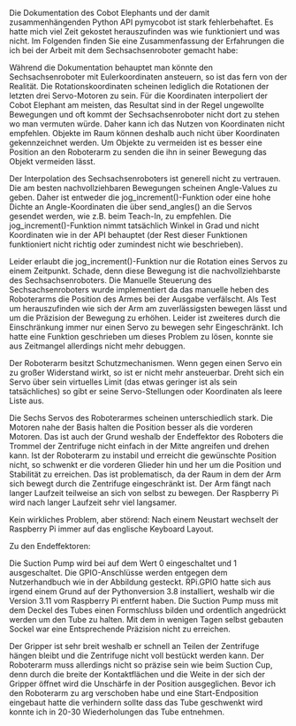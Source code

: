Die Dokumentation des Cobot Elephants und der damit zusammenhängenden Python API pymycobot ist stark fehlerbehaftet. Es hatte mich viel Zeit gekostet herauszufinden was wie funktioniert und was nicht. Im Folgenden finden Sie eine Zusammenfassung der Erfahrungen die ich bei der Arbeit mit dem Sechsachsenroboter gemacht habe:

Während die Dokumentation behauptet man könnte den Sechsachsenroboter mit Eulerkoordinaten ansteuern, so ist das fern von der Realität. Die Rotationskoordinaten scheinen lediglich die Rotationen der letzten drei Servo-Motoren zu sein. Für die Koordinaten interpoliert der Cobot Elephant am meisten, das Resultat sind in der Regel ungewollte Bewegungen und oft kommt der Sechsachsenroboter nicht dort zu stehen wo man vermuten würde. Daher kann ich das Nutzen von Koordinaten nicht empfehlen. Objekte im Raum können deshalb auch nicht über Koordinaten gekennzeichnet werden. Um Objekte zu vermeiden ist es besser eine Position an den Roboterarm zu senden die ihn in seiner Bewegung das Objekt vermeiden lässt.

Der Interpolation des Sechsachsenroboters ist generell nicht zu vertrauen. Die am besten nachvollziehbaren Bewegungen scheinen Angle-Values zu geben. Daher ist entweder die jog_increment()-Funktion oder eine hohe Dichte an Angle-Koordinaten die über send_angles() an die Servos gesendet werden, wie z.B. beim Teach-In, zu empfehlen. Die jog_increment()-Funktion nimmt tatsächlich Winkel in Grad und nicht Koordinaten wie in der API behauptet (der Rest dieser Funktionen funktioniert nicht richtig oder zumindest nicht wie beschrieben). 

Leider erlaubt die jog_increment()-Funktion nur die Rotation eines Servos zu einem Zeitpunkt. Schade, denn diese Bewegung ist die nachvollziehbarste des Sechsachsenroboters.
Die Manuelle Steuerung des Sechsachsenroboters wurde implementiert da das manuelle heben des Roboterarms die Position des Armes bei der Ausgabe verfälscht. Als Test um herauszufinden wie sich der Arm am zuverlässigsten bewegen lässt und um die Präzision der Bewegung zu erhöhen. Leider ist zweiteres durch die Einschränkung immer nur einen Servo zu bewegen sehr Eingeschränkt. Ich hatte eine Funktion geschrieben um dieses Problem zu lösen, konnte sie aus Zeitmangel allerdings nicht mehr debuggen.

Der Roboterarm besitzt Schutzmechanismen. Wenn gegen einen Servo ein zu großer Widerstand wirkt, so ist er nicht mehr ansteuerbar. Dreht sich ein Servo über sein virtuelles Limit (das etwas geringer ist als sein tatsächliches) so gibt er seine Servo-Stellungen oder Koordinaten als leere Liste aus. 

Die Sechs Servos des Roboterarmes scheinen unterschiedlich stark. Die Motoren nahe der Basis halten die Position besser als die vorderen Motoren. Das ist auch der Grund weshalb der Endeffektor des Roboters die Trommel der Zentrifuge nicht einfach in der Mitte angreifen und drehen kann. 
Ist der Roboterarm zu instabil und erreicht die gewünschte Position nicht, so schwenkt er die vorderen Glieder hin und her um die Position und Stabilität zu erreichen. Das ist problematisch, da der Raum in dem der Arm sich bewegt durch die Zentrifuge eingeschränkt ist.
Der Arm fängt nach langer Laufzeit teilweise an sich von selbst zu bewegen. Der Raspberry Pi wird nach langer Laufzeit sehr viel langsamer.

Kein wirkliches Problem, aber störend: Nach einem Neustart wechselt der Raspberry Pi immer auf das englische Keyboard Layout. 


Zu den Endeffektoren:

Die Suction Pump wird bei auf dem Wert 0 eingeschaltet und 1 ausgeschaltet.
Die GPIO-Anschlüsse werden entgegen dem Nutzerhandbuch wie in der Abbildung gesteckt.
RPi.GPIO hatte sich aus irgend einem Grund auf der Pythonversion 3.8 installiert, weshalb wir die Version 3.11 vom Raspberry Pi entfernt haben.
Die Suction Pump muss mit dem Deckel des Tubes einen Formschluss bilden und ordentlich angedrückt werden um den Tube zu halten. Mit dem in wenigen Tagen selbst gebauten Sockel war eine Entsprechende Präzision nicht zu erreichen.

Der Gripper ist sehr breit weshalb er schnell an Teilen der Zentrifuge hängen bleibt und die Zentrifuge nicht voll bestückt werden kann. Der Roboterarm muss allerdings nicht so präzise sein wie beim Suction Cup, denn durch die breite der Kontaktflächen und die Weite in der sich der Gripper öffnet wird die Unschärfe in der Position ausgeglichen. Bevor ich den Roboterarm zu arg verschoben habe und eine Start-Endposition eingebaut hatte die verhindern sollte dass das Tube geschwenkt wird konnte ich in 20-30 Wiederholungen das Tube entnehmen.
